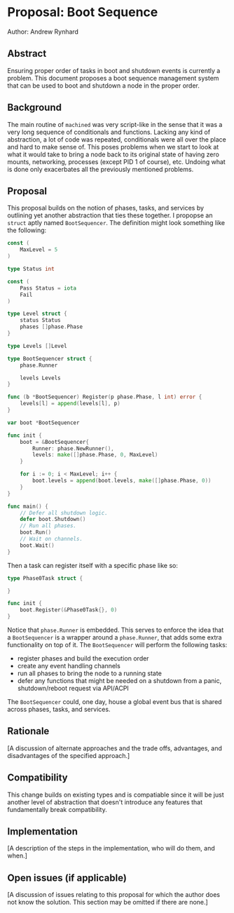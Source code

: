 # Proposal: Boot Sequence

Author: Andrew Rynhard

## Abstract

Ensuring proper order of tasks in boot and shutdown events is currently a problem.
This document proposes a boot sequence management system that can be used to boot and shutdown a node in the proper order.

## Background

The main routine of `machined` was very script-like in the sense that it was a very long sequence of conditionals and functions.
Lacking any kind of abstraction, a lot of code was repeated, conditionals were all over the place and hard to make sense of.
This poses problems when we start to look at what it would take to bring a node back to its original state of having zero mounts, networking, processes (except PID 1 of course), etc.
Undoing what is done only exacerbates all the previously mentioned problems.

## Proposal

This proposal builds on the notion of phases, tasks, and services by outlining yet another abstraction that ties these together.
I propopse an `struct` aptly named `BootSequencer`.
The definition might look something like the following:

```go
const (
    MaxLevel = 5
)

type Status int

const (
    Pass Status = iota
    Fail
)

type Level struct {
    status Status
    phases []phase.Phase
}

type Levels []Level

type BootSequencer struct {
    phase.Runner

    levels Levels
}

func (b *BootSequencer) Register(p phase.Phase, l int) error {
    levels[l] = append(levels[l], p)
}

var boot *BootSequencer

func init {
    boot = &BootSequencer{
        Runner: phase.NewRunner(),
        levels: make([]phase.Phase, 0, MaxLevel)
    }

    for i := 0; i < MaxLevel; i++ {
        boot.levels = append(boot.levels, make([]phase.Phase, 0))
    }
}

func main() {
    // Defer all shutdown logic.
    defer boot.Shutdown()
    // Run all phases.
    boot.Run()
    // Wait on channels.
    boot.Wait()
}
```

Then a task can register itself with a specific phase like so:

```go
type Phase0Task struct {

}

func init {
    boot.Register(&Phase0Task{}, 0)
}
```

Notice that `phase.Runner` is embedded.
This serves to enforce the idea that a `BootSequencer` is a wrapper around a `phase.Runner`, that adds some extra functionality on top of it.
The `BootSequencer` will perform the following tasks:

- register phases and build the execution order
- create any event handling channels
- run all phases to bring the node to a running state
- defer any functions that might be needed on a shutdown from a panic, shutdown/reboot request via API/ACPI

The `BootSequencer` could, one day, house a global event bus that is shared across phases, tasks, and services.

## Rationale

[A discussion of alternate approaches and the trade offs, advantages, and disadvantages of the specified approach.]

## Compatibility

This change builds on existing types and is compatiable since it will be just another level of abstraction that doesn't introduce any features that fundamentally break compatibility.

## Implementation

[A description of the steps in the implementation, who will do them, and when.]

## Open issues (if applicable)

[A discussion of issues relating to this proposal for which the author does not
know the solution. This section may be omitted if there are none.]
